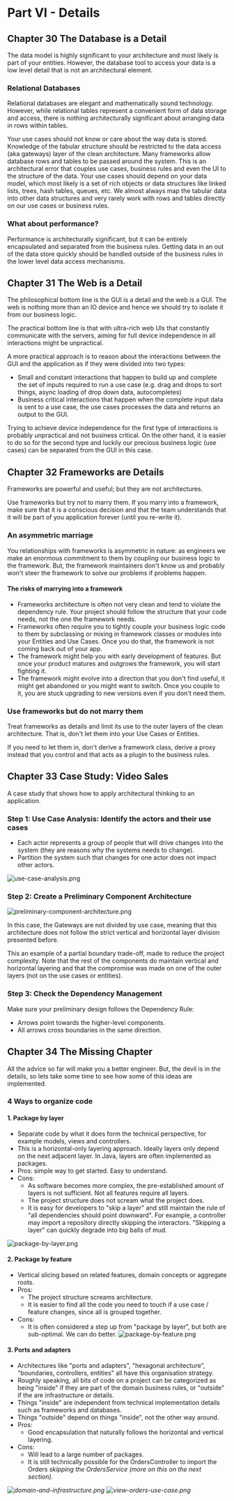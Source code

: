 # Part VI - Details

## Chapter 30 The Database is a Detail
The data model is highly significant to your architecture and most likely is part of your entities. However, the database tool to access your data is a low level detail that is not an architectural element.

### Relational Databases
Relational databases are elegant and mathematically sound technology. However, while relational tables represent a convenient form of data storage and access, there is nothing architecturally significant about arranging data in rows within tables.

Your use cases should not know or care about the way data is stored.
Knowledge of the tabular structure should be restricted to the data access (aka gateways) layer of the clean architecture.
Many frameworks allow database rows and tables to be passed around the system. This is an architectural error that couples use cases, business rules and even the UI to the structure of the data.
Your use cases should depend on your data model, which most likely is a set of rich objects or data structures like linked lists, trees, hash tables, queues, etc. We almost always map the tabular data into other data structures and very rarely work with rows and tables directly on our use cases or business rules.

### What about performance?
Performance is architecturally significant, but it can be entirely encapsulated and separated from the business rules. Getting data in an out of the data store quickly should be handled outside of the business rules in the lower level data access mechanisms.

## Chapter 31 The Web is a Detail
The philosophical bottom line is the GUI is a detail and the web is a GUI. The web is nothing more than an IO device and hence we should try to isolate it from our business logic.

The practical bottom line is that with ultra-rich web UIs that constantly communicate with the servers, aiming for full device independence in all interactions might be unpractical.

A more practical approach is to reason about the interactions between the GUI and the application as if they were divided into two types:

- Small and constant interactions that happen to build up and complete the set of inputs required to run a use case (e.g. drag and drops to sort things, async loading of drop down data, autocompletes)
- Business critical interactions that happen when the complete input data is sent to a use case, the use cases processes the data and returns an output to the GUI.


Trying to achieve device independence for the first type of interactions is probably unpractical and not business critical. On the other hand, it is easier to do so for the second type and luckily our precious business logic (use cases) can be separated from the GUI in this case.

## Chapter 32 Frameworks are Details
Frameworks are powerful and useful; but they are not architectures.

Use frameworks but try not to marry them. If you marry into a framework, make sure that it is a conscious decision and that the team understands that it will be part of you application forever (until you re-write it).

### An asymmetric marriage
You relationships with frameworks is asymmetric in nature: as engineers we make an enormous commitment to them by coupling our business logic to the framework. But, the framework maintainers don't know us and probably won't steer the framework to solve our problems if problems happen.

#### The risks of marrying into a framework
- Frameworks architecture is often not very clean and tend to violate the dependency rule. Your project should follow the structure that your code needs, not the one the framework needs.
- Frameworks often require you to tightly couple your business logic code to them by subclassing or mixing in framework classes or modules into your Entities and Use Cases. Once you do that, the framework is not coming back out of your app.
- The framework might help you with early development of features. But once your product matures and outgrows the framework, you will start fighting it.
- The framework might evolve into a direction that you don't find useful, it might get abandoned or you might want to switch. Once you couple to it, you are stuck upgrading to new versions even if you don't need them.

### Use frameworks but do not marry them
Treat frameworks as details and limit its use to the outer layers of the clean architecture. That is, don't let them into your Use Cases or Entities.

If you need to let them in, don't derive a framework class, derive a proxy instead that you control and that acts as a plugin to the business rules.

## Chapter 33 Case Study: Video Sales
A case study that shows how to apply architectural thinking to an application.

### Step 1: Use Case Analysis: Identify the actors and their use cases
- Each actor represents a group of people that will drive changes into the system (they are reasons why the systems needs to change).
- Partition the system such that changes for one actor does not impact other actors.

![use-case-analysis.png](use-case-analysis.png)

### Step 2: Create a Preliminary Component Architecture
![preliminary-component-architecture.png](preliminary-component-architecture.png)

In this case, the Gateways are not divided by use case, meaning that this architecture does not follow the strict vertical and horizontal layer division presented before.

This an example of a partial boundary trade-off, made to reduce the project complexity. Note that the rest of the components do maintain vertical and horizontal layering and that the compromise was made on one of the outer layers (not on the use cases or entities).

### Step 3: Check the Dependency Management
Make sure your preliminary design follows the Dependency Rule:

- Arrows point towards the higher-level components.
- All arrows cross boundaries in the same direction.

## Chapter 34 The Missing Chapter
All the advice so far will make you a better engineer. But, the devil is in the details, so lets take some time to see how some of this ideas are implemented.

### 4 Ways to organize code

#### 1. Package by layer

- Separate code by what it does form the technical perspective, for example models, views and controllers.
- This is a horizontal-only layering approach. Ideally layers only depend on the next adjacent layer.
In Java, layers are often implemented as packages.
- Pros: simple way to get started. Easy to understand.
- Cons:
  - As software becomes more complex, the pre-established amount of layers is not sufficient. Not all features require all layers.
  - The project structure does not scream what the project does.
  - It is easy for developers to "skip a layer" and still maintain the rule of "all dependencies should point downward". For example, a controller may import a repository directly skipping the interactors. "Skipping a layer" can quickly degrade into big balls of mud.

![package-by-layer.png](package-by-layer.png)

#### 2. Package by feature
- Vertical slicing based on related features, domain concepts or aggregate roots.
- Pros:
  - The project structure screams architecture.
  - It is easier to find all the code you need to touch if a use case / feature changes, since all is grouped together.
- Cons:
  - It is often considered a step up from "package by layer", but both are sub-optimal. We can do better.
![package-by-feature.png](package-by-feature.png)


#### 3. Ports and adapters
- Architectures like "ports and adapters", "hexagonal architecture", "boundaries, controllers, entities" all have this organisation strategy.
- Roughly speaking, all bits of code on a project can be categorized as being "inside" if they are part of the domain business rules, or "outside" if the are infrastructure or details.
- Things "inside" are independent from technical implementation details such as frameworks and databases.
- Things "outside" depend on things "inside", not the other way around.
- Pros:
  - Good encapsulation that naturally follows the horizontal and vertical layering.
- Cons:
  - Will lead to a large number of packages.
  - It is still technically possible for the OrdersController to import the Orders<I> skipping the OrdersService<I> (more on this on the next section).

![domain-and-infrastructure.png](domain-and-infrastructure.png)
![view-orders-use-case.png](view-orders-use-case.png)
